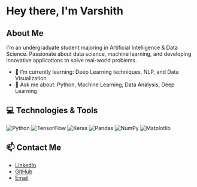 # Hey there, I'm Varshith

## About Me
I'm an undergraduate student majoring in Artificial Intelligence & Data Science. Passionate about data science, machine learning, and developing innovative applications to solve real-world problems.

- 🌱 I’m currently learning: Deep Learning techniques, NLP, and Data Visualization
- 💬 Ask me about: Python, Machine Learning, Data Analysis, Deep Learning


## 💻 Technologies & Tools
![Python](https://img.shields.io/badge/Python-3670A0?style=for-the-badge&logo=python&logoColor=ffdd54)
![TensorFlow](https://img.shields.io/badge/TensorFlow-FF6F00?style=for-the-badge&logo=tensorflow&logoColor=white)
![Keras](https://img.shields.io/badge/Keras-D00000?style=for-the-badge&logo=keras&logoColor=white)
![Pandas](https://img.shields.io/badge/Pandas-150458?style=for-the-badge&logo=pandas&logoColor=white)
![NumPy](https://img.shields.io/badge/Numpy-013243?style=for-the-badge&logo=numpy&logoColor=white)
![Matplotlib](https://img.shields.io/badge/Matplotlib-0175C2?style=for-the-badge&logo=matplotlib&logoColor=white)

## 📫 Contact Me
- [LinkedIn](https://www.linkedin.com/in/varshith-p-singh-676571259/)
- [GitHub](https://github.com/Varshith1510)
- [Email](mailto:psinghvarshith@gmail.com)

